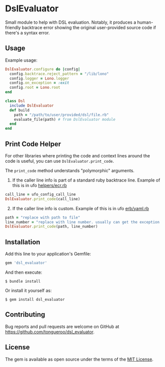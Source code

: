 # DslEvaluator

Small module to help with DSL evaluation. Notably, it produces a human-friendly backtrace error showing the original user-provided source code if there's a syntax error.

## Usage

Example usage:

```ruby
DslEvaluator.configure do |config|
  config.backtrace.reject_pattern = "/lib/lono"
  config.logger = Lono.logger
  config.on_exception = :exit
  config.root = Lono.root
end

class Dsl
  include DslEvaluator
  def build
    path = "/path/to/user/provided/dsl/file.rb"
    evaluate_file(path) # from DslEvaluator module
  end
end
```

## Print Code Helper

For other libraries where printing the code and context lines around the code is useful, you can use `DslEvaluator.print_code`.

The `print_code` method understands "polymorphic" arguments.

1. If the caller line info is part of a standard ruby backtrace line. Example of this is in ufo [helpers/ecr.rb](https://github.com/boltops-tools/ufo/blob/master/lib/ufo/task_definition/helpers/ecr.rb)

```ruby
call_line = ufo_config_call_line
DslEvaluator.print_code(call_line)
```

2. If the caller line info is custom.  Example of this is in ufo [erb/yaml.rb](https://github.com/boltops-tools/ufo/blob/9247b77c6ad2a3a6307155a2a130308a24668333/lib/ufo/task_definition/erb/yaml.rb#L16)

```ruby
path = "replace with path to file"
line_number = "replace with line number. usually can get the exception.message"
DslEvaluator.print_code(path, line_number)
```

## Installation

Add this line to your application's Gemfile:

```ruby
gem 'dsl_evaluator'
```

And then execute:

    $ bundle install

Or install it yourself as:

    $ gem install dsl_evaluator

## Contributing

Bug reports and pull requests are welcome on GitHub at https://github.com/tongueroo/dsl_evaluator.

## License

The gem is available as open source under the terms of the [MIT License](https://opensource.org/licenses/MIT).
